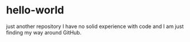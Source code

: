 # hello-world
just another repository
I have no solid experience with code and I am just finding my way around GitHub.
